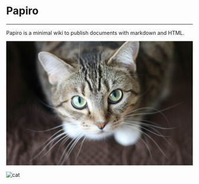 
# Papiro
---

Papiro is a minimal wiki to publish documents with markdown and HTML.

![cat](./cat.jpg)

![cat](https://external-content.duckduckgo.com/iu/?u=https%3A%2F%2Fa-z-animals.com%2Fmedia%2F2023%2F04%2Fshutterstock_716019169.jpg&f=1&nofb=1&ipt=69458a5572ab6435b79b31dcd6fe032de3ede9fcf2caf304c6687d3fd0f4a2e2)